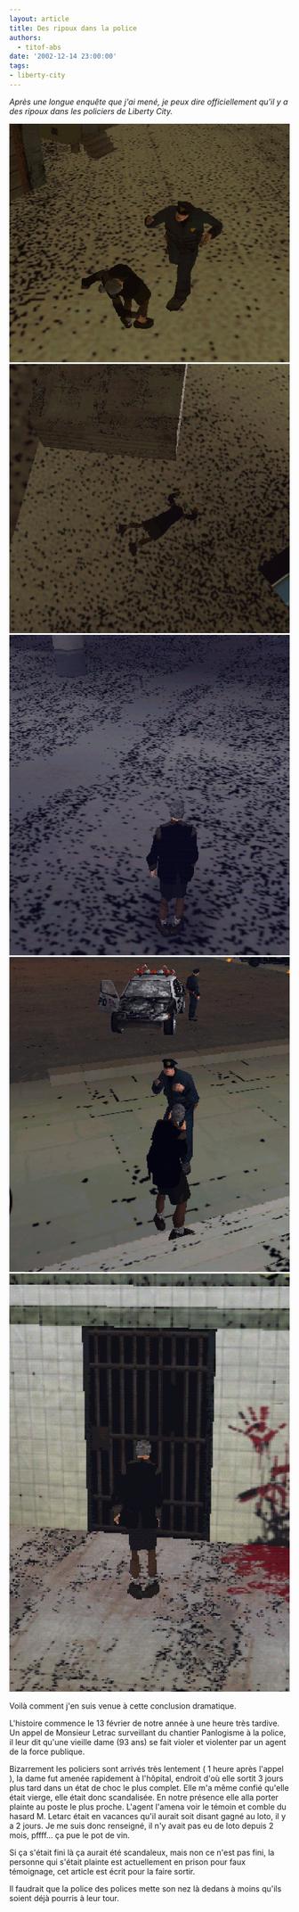 ```yaml
---
layout: article
title: Des ripoux dans la police
authors:
  - titof-abs
date: '2002-12-14 23:00:00'
tags:
- liberty-city
---
```


_Après une longue enquête que j'ai mené, je peux dire officiellement qu'il y a des ripoux dans les policiers de Liberty City._

![](/content/images/v1/user24/AgressionPolice.jpg)
![](/content/images/v1/user24/Fillemorte.jpg)
![](/content/images/v1/user24/Fillehopital.jpg)
![](/content/images/v1/user24/Filllebattu.jpg)
![](/content/images/v1/user24/Filleprison.jpg)

Voilà comment j'en suis venue à cette conclusion dramatique.

L'histoire commence le 13 février de notre année à une heure très tardive. Un appel de Monsieur Letrac surveillant du chantier Panlogisme à la police, il leur dit qu'une vieille dame (93 ans) se fait violer et violenter par un agent de la force publique.

Bizarrement les policiers sont arrivés très lentement ( 1 heure après l'appel ), la dame fut amenée rapidement à l'hôpital, endroit d'où elle sortit 3 jours plus tard dans un état de choc le plus complet. Elle m'a même confié qu'elle était vierge, elle était donc scandalisée. En notre présence elle alla porter plainte au poste le plus proche. L'agent l'amena voir le témoin et comble du hasard M. Letarc était en vacances qu'il aurait soit disant gagné au loto, il y a 2 jours. Je me suis donc renseigné, il n'y avait pas eu de loto depuis 2 mois, pffff... ça pue le pot de vin.

Si ça s'était fini là ça aurait été scandaleux, mais non ce n'est pas fini, la personne qui s'était plainte est actuellement en prison pour faux témoignage, cet article est écrit pour la faire sortir.

Il faudrait que la police des polices mette son nez là dedans à moins qu'ils soient déjà pourris à leur tour.